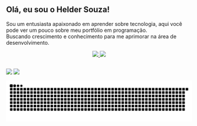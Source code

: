 ## Olá, eu sou o Helder Souza!
 
Sou um entusiasta apaixonado em aprender sobre tecnologia, aqui você pode ver um pouco sobre meu portfólio em programação.<br>
Buscando crescimento e conhecimento para me aprimorar na área de desenvolvimento.

<div align="center">
  <a href="https://github.com/Helder-Souza">
  <img height="180em" src="https://github-readme-stats.vercel.app/api?username=Helder-Souza&show_icons=true&theme=ocean_dark&include_all_commits=true&count_private=true"/>
  <img height="180em" src="https://github-readme-stats.vercel.app/api/top-langs/?username=Helder-Souza&layout=compact&langs_count=7&theme=ocean_dark"/>
</div>
 
 ##
 
<div> 
  <a href = "mailto:helder.souza825@gmail.com"><img src="https://img.shields.io/badge/-Gmail-c71610?style=for-the-badge&logo=gmail&logoColor=white" target="_blank"></a>
  <a href="https://www.linkedin.com/in/souzahelder" target="_blank"><img src="https://img.shields.io/badge/-LinkedIn-%230077B5?style=for-the-badge&logo=linkedin&logoColor=white" target="_blank"></a> 

  ![Snake animation](https://github.com/Helder-Souza/Helder-Souza/blob/output/github-contribution-grid-snake.svg)
 
</div>

<!--
**Helder-Souza/Helder-Souza** is a ✨ _special_ ✨ repository because its `README.md` (this file) appears on your GitHub profile.

Here are some ideas to get you started:

- 🔭 I’m currently working on ...
- 🌱 I’m currently learning ...
- 👯 I’m looking to collaborate on ...
- 🤔 I’m looking for help with ...
- 💬 Ask me about ...
- 📫 How to reach me: ...
- 😄 Pronouns: ...
- ⚡ Fun fact: ...
-->
